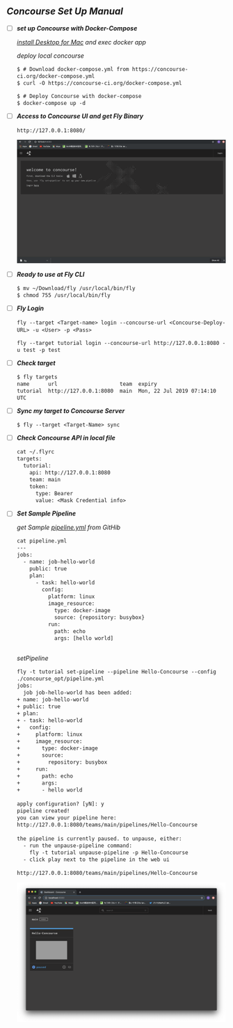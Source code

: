 
## *Concourse Set Up Manual*

- [ ] ***set up Concourse with Docker-Compose***

  *[install Desktop for Mac](https://docs.docker.com/) and exec docker app*

  *deploy local concourse*

  ```
  $ # Download docker-compose.yml from https://concourse-ci.org/docker-compose.yml
  $ curl -O https://concourse-ci.org/docker-compose.yml
  ```

  ```
  $ # Deploy Concourse with docker-compose
  $ docker-compose up -d
  ```

- [ ] ***Access to Concourse UI and get Fly Binary***

  `http://127.0.0.1:8080/`

  ![](./img/concourse_entry.png)

- [ ] ***Ready to use at Fly CLI***

  ```
  $ mv ~/Download/fly /usr/local/bin/fly
  $ chmod 755 /usr/local/bin/fly
  ```

- [ ] ***Fly Login***

  `fly --target <Target-name> login --concourse-url <Concourse-Deploy-URL> -u <User> -p <Pass> `
  
  ```
  fly --target tutorial login --concourse-url http://127.0.0.1:8080 -u test -p test
  ```

- [ ] ***Check target***

  ```
  $ fly targets
  name      url                    team  expiry
  tutorial  http://127.0.0.1:8080  main  Mon, 22 Jul 2019 07:14:10 UTC
  ```
- [ ] ***Sync my target to Concourse Server***

  ```
  $ fly --target <Target-Name> sync
  ```

- [ ] ***Check Concourse API in local file***

  ```
  cat ~/.flyrc
  targets:
    tutorial:
      api: http://127.0.0.1:8080
      team: main
      token:
        type: Bearer
        value: <Mask Credential info>
  ```
 
- [ ] ***Set Sample Pipeline***

  *get Sample [pipeline.yml](  https://github.com/starkandwayne/concourse-tutorial/blob/master/tutorials/basic/basic-pipeline/pipeline.yml
) from GitHib*

  ```
  cat pipeline.yml
  ---
  jobs:
    - name: job-hello-world
      public: true
      plan:
        - task: hello-world
          config:
            platform: linux
            image_resource:
              type: docker-image
              source: {repository: busybox}
            run:
              path: echo
              args: [hello world]
              
  ```

  *setPipeline*

  ```
  fly -t tutorial set-pipeline --pipeline Hello-Concourse --config ./concourse_opt/pipeline.yml
  jobs:
    job job-hello-world has been added:
  + name: job-hello-world
  + public: true
  + plan:
  + - task: hello-world
  +   config:
  +     platform: linux
  +     image_resource:
  +       type: docker-image
  +       source:
  +         repository: busybox
  +     run:
  +       path: echo
  +       args:
  +       - hello world

  apply configuration? [yN]: y
  pipeline created!
  you can view your pipeline here: http://127.0.0.1:8080/teams/main/pipelines/Hello-Concourse

  the pipeline is currently paused. to unpause, either:
    - run the unpause-pipeline command:
      fly -t tutorial unpause-pipeline -p Hello-Concourse
    - click play next to the pipeline in the web ui  
  ```

  `http://127.0.0.1:8080/teams/main/pipelines/Hello-Concourse`

  ![](./img/upload_pipeline.png)

  
